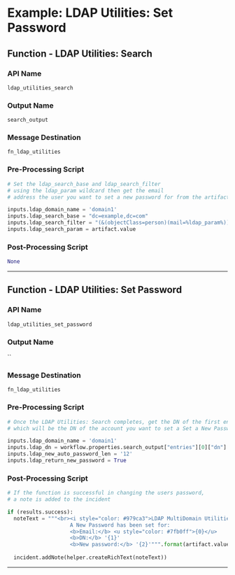 <!--
    DO NOT MANUALLY EDIT THIS FILE
    THIS FILE IS AUTOMATICALLY GENERATED WITH resilient-circuits codegen
-->

# Example: LDAP Utilities: Set Password

## Function - LDAP Utilities: Search

### API Name
`ldap_utilities_search`

### Output Name
`search_output`

### Message Destination
`fn_ldap_utilities`

### Pre-Processing Script
```python
# Set the ldap_search_base and ldap_search_filter
# using the ldap_param wildcard then get the email
# address the user you want to set a new password for from the artifact's value

inputs.ldap_domain_name = 'domain1'
inputs.ldap_search_base = "dc=example,dc=com"
inputs.ldap_search_filter = "(&(objectClass=person)(mail=%ldap_param%))"
inputs.ldap_search_param = artifact.value
```

### Post-Processing Script
```python
None
```

---

## Function - LDAP Utilities: Set Password

### API Name
`ldap_utilities_set_password`

### Output Name
``

### Message Destination
`fn_ldap_utilities`

### Pre-Processing Script
```python
# Once the LDAP Utilities: Search completes, get the DN of the first entry
# which will be the DN of the account you want to set a Set a New Password for

inputs.ldap_domain_name = 'domain1'
inputs.ldap_dn = workflow.properties.search_output["entries"][0]["dn"]
inputs.ldap_new_auto_password_len = '12'
inputs.ldap_return_new_password = True
```

### Post-Processing Script
```python
# If the function is successful in changing the users password,
# a note is added to the incident

if (results.success):
  noteText = """<br><i style="color: #979ca3">LDAP MultiDomain Utilities: Set Password workflow <u>complete</u>:</i>
                    A New Password has been set for:
                    <b>Email:</b> <u style="color: #7fb0ff">{0}</u>
                    <b>DN:</b> '{1}'
                    <b>New password:</b> '{2}'""".format(artifact.value, results.user_dn, results.new_password)
  
  incident.addNote(helper.createRichText(noteText))
```

---

